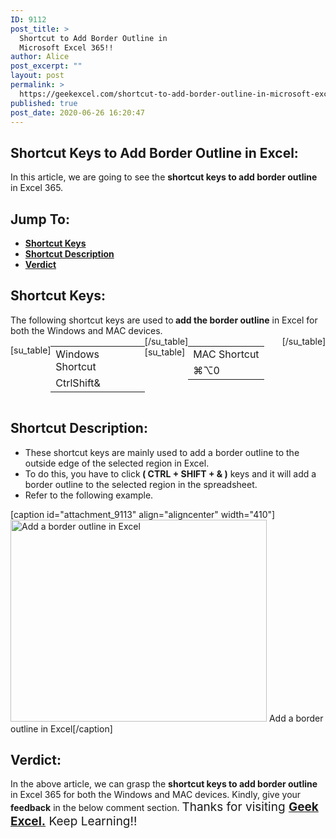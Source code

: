 ```yaml
---
ID: 9112
post_title: >
  Shortcut to Add Border Outline in
  Microsoft Excel 365!!
author: Alice
post_excerpt: ""
layout: post
permalink: >
  https://geekexcel.com/shortcut-to-add-border-outline-in-microsoft-excel-365/
published: true
post_date: 2020-06-26 16:20:47
---
```

<h2>Shortcut Keys to Add Border Outline in Excel:</h2>
In this article, we are going to see the <strong>shortcut keys to add border outline</strong> in Excel 365.
<h2>Jump To:</h2>
<ul>
 	<li><strong><a href="#1">Shortcut Keys</a></strong></li>
 	<li><strong><a href="#2">Shortcut Description</a></strong></li>
 	<li><strong><a href="#3">Verdict</a></strong></li>
</ul>
<h2 id="1">Shortcut Keys:</h2>
The following shortcut keys are used to<strong> add the border outline</strong> in Excel for both the Windows and MAC devices.
<div style="display: flex;">

[su_table]
<table>
<tbody>
<tr>
<td>Windows Shortcut</td>
</tr>
<tr>
<td style="display: flex;"><span class="key-flex"><span class="win-key" style="width: 120px;"><span class="custom-span-key">Ctrl</span></span></span><span class="key-flex"><span class="win-key" style="width: 120px;"><span class="custom-span-key">Shift</span></span></span><span class="key-flex"><span class="win-key"><span class="custom-span-key">&amp;</span></span></span></td>
</tr>
</tbody>
</table>
[/su_table]
[su_table]
<table style="float: right;">
<tbody>
<tr>
<td>MAC Shortcut</td>
</tr>
<tr>
<td style="display: flex;"><span class="key-flex"><span class="mac-key"><span class="custom-span-key">⌘</span></span></span><span class="key-flex"><span class="mac-key"><span class="custom-span-key">⌥</span></span></span><span class="key-flex"><span class="mac-key"><span class="custom-span-key">0</span></span></span></td>
</tr>
</tbody>
</table>
[/su_table]

</div>
<h2 id="2">Shortcut Description:</h2>
<ul>
 	<li>These shortcut keys are mainly used to add a border outline to the outside edge of the selected region in Excel.</li>
 	<li>To do this, you have to click<strong> ( CTRL + SHIFT + &amp; )</strong> keys and it will add a border outline to the selected region in the spreadsheet.</li>
 	<li>Refer to the following example.</li>
</ul>
[caption id="attachment_9113" align="aligncenter" width="410"]<img class="size-full wp-image-9113" src="https://geekexcel.com/wp-content/uploads/2020/06/ezgif.com-optimize-56.gif" alt="Add a border outline in Excel" width="410" height="323" /> Add a border outline in Excel[/caption]
<h2 id="3">Verdict:</h2>
In the above article, we can grasp the <strong>shortcut keys to add border outline</strong> in Excel 365 for both the Windows and MAC devices. Kindly, give your <strong>feedback</strong> in the below comment section. <span style="font-size: 19px;">Thanks for visiting <strong><a href="https://geekexcel.com/">Geek Excel.</a></strong> Keep Learning!!</span>